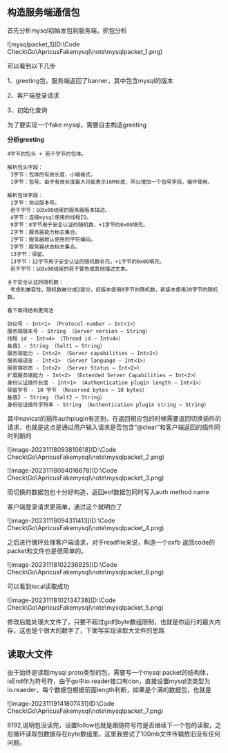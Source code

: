 ## 构造服务端通信包

首先分析mysql初始发包到服务端，抓包分析

![mysqlpacket_1](D:\Code Check\Go\ApricusFakemysql\note\mysqlpacket_1.png)

可以看到以下几步

1、greeting包，服务端返回了banner，其中包含mysql的版本

2、客户端登录请求

3、初始化查询

为了要实现一个fake mysql，需要自主构造greeting



**分析greeting**

```
4字节的包头 + 若干字节的包体。

解析包头字段：
 3字节：包体的有效长度，小端格式。
 1字节：包号。由于有效长度最大只能表示16M长度，所以增加一个包号字段，循环使用。

解析包体字段：
 1字节：协议版本号。
 若干字节：以0x00结尾的服务器版本描述。
 4字节：连接mysql使用的线程ID。
 9字节：8字节用于安全认证的随机数，+1字节的0x00填充。
 2字节：服务器能力标志集合。
 1字节：服务器默认使用的字符编码。
 2字节：服务器状态标志集合。
 13字节：保留。
 13字节：12字节用于安全认证的随机数补充，+1字节的0x00填充。
 若干字节：以0x00结尾的若干警告或其他描述文本。

关于安全认证的随机数：
 考虑到兼容性，随机数被分成2部分，旧版本使用8字节的随机数，新版本使用20字节的随机数。
 
看下面得结构更简洁
 
协议号 - Int<1> （Protocol number – Int<1>）
服务端版本号 - String （Server version – String）
线程 id - Int<4> （Thread id – Int<4>）
盐值1 - String （Salt1 – String）
服务端能力 - Int<2> （Server capabilities – Int<2>）
服务端语言 - Int<1> （Server language – Int<1>）
服务端状态 - Int<2> （Server Status – Int<2>）
扩展服务端能力 - Int<2> （Extended Server Capabilities – Int<2>）
身份认证插件长度 - Int<1> （Authentication plugin length – Int<1>）
保留字节 - 10 字节 （Reserved bytes – 10 bytes）
盐值2 - String （Salt2 – String）
身份验证插件字符串 - String （Authentication plugin string – String）
```

其中navicat的插件authplugin有区别，在返回相应包的时候需要返回切换插件的请求，也就是这点是通过用户输入请求是否包含“@clear”和客户端返回的插件同时判断的

![image-20231118093810618](D:\Code Check\Go\ApricusFakemysql\note\mysqlpacket_2.png)



![image-20231118094016678](D:\Code Check\Go\ApricusFakemysql\note\mysqlpacket_3.png)



而切换的数据包也十分好构造，返回eof数据包同时写入auth method name

客户端登录请求更简单，通过这个就明白了

![image-20231118094311413](D:\Code Check\Go\ApricusFakemysql\note\mysqlpacket_4.png)

之后进行循环处理客户端请求，对于readfile来说，构造一个oxfb 返回code的packet和文件也是很简单的。



![image-20231118102236925](D:\Code Check\Go\ApricusFakemysql\note\mysqlpacket_6.png)

可以看到local读取成功

![image-20231118102134738](D:\Code Check\Go\ApricusFakemysql\note\mysqlpacket_5.png)



修改后能处理大文件了，只要不超过go的byte数组限制，也就是你运行的最大内存，这也是个很大的数字了，下面写实现读取大文件的思路

## 读取大文件

由于始终是读取mysql proto类型的包，需要写一个mysql packet的结构体，isEnd作为符号符，由于go中io.reader接口有con，直接设置mysql流类型为io.reaeder，每个数据包根据前面length判断，如果是个满的数据包，也就是



![image-20231119141807431](D:\Code Check\Go\ApricusFakemysql\note\mysqlpacket_7.png)



8192,说明包没读完，设置follow也就是跟随符号符是否继续下一个包的读取，之后循环读取包数据存在byte数组里。这里我尝试了100mb文件传输依旧没有任何问题。

